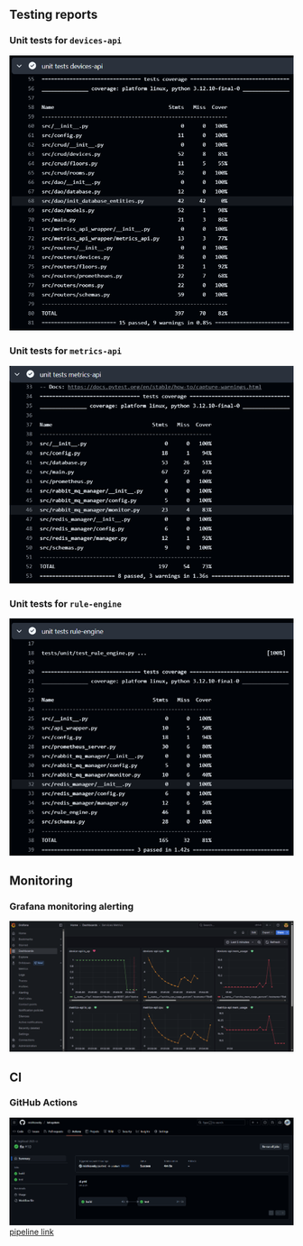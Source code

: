 
## Testing reports

### Unit tests for `devices-api`
![](img/unit-test_devices-api.png)

### Unit tests for `metrics-api`
![](img/unit-test_metrics-api.png)

### Unit tests for `rule-engine`
![](img/unit-test_rule-engine.png)

## Monitoring
### Grafana monitoring alerting
![](img/grafana-monitoring-alerting.png)

## CI
### GitHub Actions
![](img/github-ci.png)
[pipeline link](https://github.com/mishkowsky/iot-system/actions/runs/15551525603)
